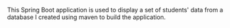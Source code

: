 This Spring Boot application is used to display a set of students' data from a database I created using maven to build the application.